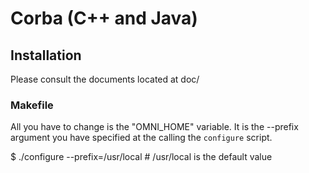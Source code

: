 Corba (C++ and Java)
=====

Installation
-------------

Please consult the documents located at doc/ 

### Makefile

All you have to change is the "OMNI_HOME" variable. It is the --prefix argument you have specified
at the calling the `configure` script.

$ ./configure --prefix=/usr/local # /usr/local is the default value

